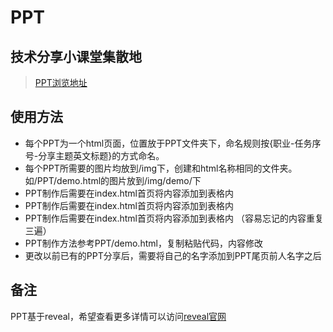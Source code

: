 # PPT

## 技术分享小课堂集散地
> [PPT浏览地址](https://ptteng.github.io/PPT/)


## 使用方法

- 每个PPT为一个html页面，位置放于PPT文件夹下，命名规则按{职业-任务序号-分享主题英文标题}的方式命名。
- 每个PPT所需要的图片均放到/img下，创建和html名称相同的文件夹。如/PPT/demo.html的图片放到/img/demo/下
- PPT制作后需要在index.html首页将内容添加到表格内
- PPT制作后需要在index.html首页将内容添加到表格内
- PPT制作后需要在index.html首页将内容添加到表格内 （容易忘记的内容重复三遍）
- PPT制作方法参考PPT/demo.html，复制粘贴代码，内容修改<section>
- 更改以前已有的PPT分享后，需要将自己的名字添加到PPT尾页前人名字之后

## 备注
PPT基于reveal，希望查看更多详情可以访问[reveal官网](https://github.com/hakimel/reveal.js)
